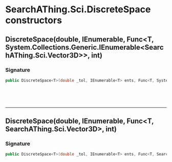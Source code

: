 # SearchAThing.Sci.DiscreteSpace<T> constructors
## DiscreteSpace<T>(double, IEnumerable<T>, Func<T, System.Collections.Generic.IEnumerable<SearchAThing.Sci.Vector3D>>, int)
### Signature
```csharp
public DiscreteSpace<T>(double _tol, IEnumerable<T> ents, Func<T, System.Collections.Generic.IEnumerable<SearchAThing.Sci.Vector3D>> entPoints, int _spaceDim)
```

<p>&nbsp;</p>
<p>&nbsp;</p>
<hr/>

## DiscreteSpace<T>(double, IEnumerable<T>, Func<T, SearchAThing.Sci.Vector3D>, int)
### Signature
```csharp
public DiscreteSpace<T>(double _tol, IEnumerable<T> ents, Func<T, SearchAThing.Sci.Vector3D> entPoint, int _spaceDim)
```
